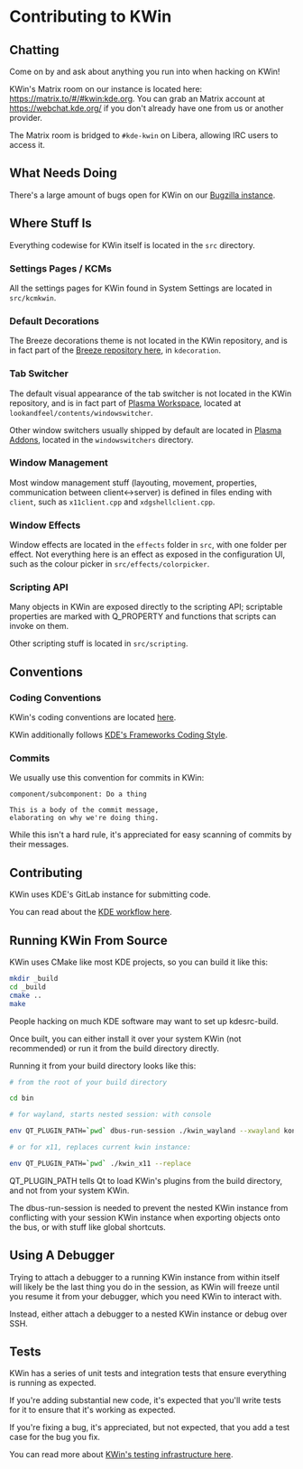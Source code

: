 # Contributing to KWin

## Chatting

Come on by and ask about anything you run into when hacking on KWin!

KWin's Matrix room on our instance is located here: https://matrix.to/#/#kwin:kde.org.
You can grab an Matrix account at https://webchat.kde.org/ if you don't already have one from us or another provider.

The Matrix room is bridged to `#kde-kwin` on Libera, allowing IRC users to access it.

## What Needs Doing

There's a large amount of bugs open for KWin on our [Bugzilla instance](https://bugs.kde.org/describecomponents.cgi?product=kwin).

## Where Stuff Is

Everything codewise for KWin itself is located in the `src` directory.

### Settings Pages / KCMs

All the settings pages for KWin found in System Settings are located in `src/kcmkwin`.

### Default Decorations

The Breeze decorations theme is not located in the KWin repository, and is in fact part of the [Breeze repository here](https://invent.kde.org/plasma/breeze), in `kdecoration`.

### Tab Switcher

The default visual appearance of the tab switcher is not located in the KWin repository, and is in fact part of [Plasma Workspace](https://invent.kde.org/plasma/plasma-workspace), located at `lookandfeel/contents/windowswitcher`.

Other window switchers usually shipped by default are located in [Plasma Addons](https://invent.kde.org/plasma/kdeplasma-addons), located in the `windowswitchers` directory.

### Window Management

Most window management stuff (layouting, movement, properties, communication between client<->server) is defined in files ending with `client`, such as `x11client.cpp` and `xdgshellclient.cpp`.

### Window Effects

Window effects are located in the `effects` folder in `src`, with one folder per effect.
Not everything here is an effect as exposed in the configuration UI, such as the colour picker in `src/effects/colorpicker`.

### Scripting API

Many objects in KWin are exposed directly to the scripting API; scriptable properties are marked with Q_PROPERTY and functions that scripts can invoke on them.

Other scripting stuff is located in `src/scripting`.

## Conventions

### Coding Conventions

KWin's coding conventions are located [here](doc/coding-conventions.md).

KWin additionally follows [KDE's Frameworks Coding Style]((https://techbase.kde.org/Policies/Frameworks_Coding_Style)).

### Commits

We usually use this convention for commits in KWin:

```
component/subcomponent: Do a thing

This is a body of the commit message,
elaborating on why we're doing thing.
```

While this isn't a hard rule, it's appreciated for easy scanning of commits by their messages.

## Contributing

KWin uses KDE's GitLab instance for submitting code.

You can read about the [KDE workflow here](https://community.kde.org/Infrastructure/GitLab).

## Running KWin From Source

KWin uses CMake like most KDE projects, so you can build it like this:

```bash
mkdir _build
cd _build
cmake ..
make
```

People hacking on much KDE software may want to set up kdesrc-build.

Once built, you can either install it over your system KWin (not recommended) or run it from the build directory directly.

Running it from your build directory looks like this:
```bash
# from the root of your build directory

cd bin

# for wayland, starts nested session: with console

env QT_PLUGIN_PATH=`pwd` dbus-run-session ./kwin_wayland --xwayland konsole

# or for x11, replaces current kwin instance:

env QT_PLUGIN_PATH=`pwd` ./kwin_x11 --replace

```

QT_PLUGIN_PATH tells Qt to load KWin's plugins from the build directory, and not from your system KWin.

The dbus-run-session is needed to prevent the nested KWin instance from conflicting with your session KWin instance when exporting objects onto the bus, or with stuff like global shortcuts.

## Using A Debugger

Trying to attach a debugger to a running KWin instance from within itself will likely be the last thing you do in the session, as KWin will freeze until you resume it from your debugger, which you need KWin to interact with.

Instead, either attach a debugger to a nested KWin instance or debug over SSH.

## Tests

KWin has a series of unit tests and integration tests that ensure everything is running as expected.

If you're adding substantial new code, it's expected that you'll write tests for it to ensure that it's working as expected.

If you're fixing a bug, it's appreciated, but not expected, that you add a test case for the bug you fix.

You can read more about [KWin's testing infrastructure here](doc/TESTING.md).
